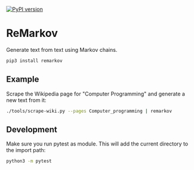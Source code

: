 [![PyPI version](https://badge.fury.io/py/remarkov.svg)](https://badge.fury.io/py/remarkov)

# ReMarkov

Generate text from text using Markov chains.

``` bash
pip3 install remarkov
```

## Example

Scrape the Wikipedia page for "Computer Programming" and generate a new text from it:

``` bash
./tools/scrape-wiki.py --pages Computer_programming | remarkov
```

## Development

Make sure you run pytest as module. This will add the current directory to the import path:

``` bash
python3 -m pytest
```
